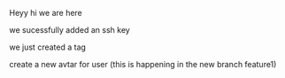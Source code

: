 Heyy hi we are here


we sucessfully added an ssh key


we just created a tag


create a new avtar for user (this is happening in the new branch feature1)